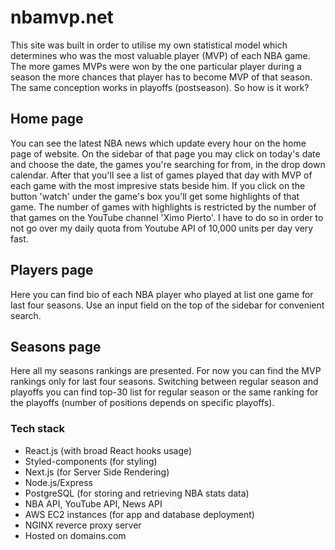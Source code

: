 # nbamvp.net
  This site was built in order to utilise my own statistical model which determines who was the most valuable player (MVP) of each NBA game. The more games MVPs were won by the one particular player during a season the more chances that player has to become MVP of that season. The same conception works in playoffs (postseason). So how is it work?
## Home page
  You can see the latest NBA news which update every hour on the home page of website. On the sidebar of that page you may click on today's date and choose the date, the games you're searching for from, in the drop down calendar. After that you'll see a list of games played that day with MVP of each game with the most impresive stats beside him. If you click on the button 'watch' under the game's box you'll get some highlights of that game. The number of games with highlights is restricted by the number of that games on the YouTube channel 'Ximo Pierto'. I have to do so in order to not go over my daily quota from Youtube API of 10,000 units per day very fast.
## Players page
  Here you can find bio of each NBA player who played at list one game for last four seasons. Use an input field on the top of the sidebar for convenient search.
## Seasons page
Here all my seasons rankings are presented. For now you can find the MVP rankings only for last four seasons. Switching between regular season and playoffs you can find top-30 list for regular season or the same ranking for the playoffs (number of positions depends on  specific playoffs). 
### Tech stack
- React.js (with broad React hooks usage)
- Styled-components (for styling)
- Next.js (for Server Side Rendering)
- Node.js/Express
- PostgreSQL (for storing and retrieving NBA stats data)
- NBA API, YouTube API, News API
- AWS EC2 instances (for app and database deployment)
- NGINX reverce proxy server
- Hosted on domains.com 


